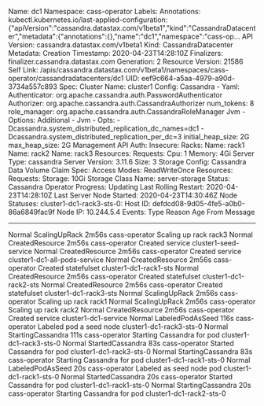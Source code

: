 Name:         dc1
Namespace:    cass-operator
Labels:       <none>
Annotations:  kubectl.kubernetes.io/last-applied-configuration:
                {"apiVersion":"cassandra.datastax.com/v1beta1","kind":"CassandraDatacenter","metadata":{"annotations":{},"name":"dc1","namespace":"cass-op...
API Version:  cassandra.datastax.com/v1beta1
Kind:         CassandraDatacenter
Metadata:
  Creation Timestamp:  2020-04-23T14:28:10Z
  Finalizers:
    finalizer.cassandra.datastax.com
  Generation:        2
  Resource Version:  21586
  Self Link:         /apis/cassandra.datastax.com/v1beta1/namespaces/cass-operator/cassandradatacenters/dc1
  UID:               eef9c664-a5aa-4979-a90d-3734a557c893
Spec:
  Cluster Name:  cluster1
  Config:
    Cassandra - Yaml:
      Authenticator:  org.apache.cassandra.auth.PasswordAuthenticator
      Authorizer:     org.apache.cassandra.auth.CassandraAuthorizer
      num_tokens:     8
      role_manager:   org.apache.cassandra.auth.CassandraRoleManager
    Jvm - Options:
      Additional - Jvm - Opts:
        -Dcassandra.system_distributed_replication_dc_names=dc1
        -Dcassandra.system_distributed_replication_per_dc=3
      initial_heap_size:  2G
      max_heap_size:      2G
  Management API Auth:
    Insecure:
  Racks:
    Name:  rack1
    Name:  rack2
    Name:  rack3
  Resources:
    Requests:
      Cpu:         1
      Memory:      4Gi
  Server Type:     cassandra
  Server Version:  3.11.6
  Size:            3
  Storage Config:
    Cassandra Data Volume Claim Spec:
      Access Modes:
        ReadWriteOnce
      Resources:
        Requests:
          Storage:         10Gi
      Storage Class Name:  server-storage
Status:
  Cassandra Operator Progress:  Updating
  Last Rolling Restart:         2020-04-23T14:28:10Z
  Last Server Node Started:     2020-04-23T14:30:46Z
  Node Statuses:
    cluster1-dc1-rack3-sts-0:
      Host ID:  defdcd08-9d05-4fe5-a0b0-86a6849fac9f
      Node IP:  10.244.5.4
Events:
  Type    Reason             Age    From           Message
  ----    ------             ----   ----           -------
  Normal  ScalingUpRack      2m56s  cass-operator  Scaling up rack rack3
  Normal  CreatedResource    2m56s  cass-operator  Created service cluster1-seed-service
  Normal  CreatedResource    2m56s  cass-operator  Created service cluster1-dc1-all-pods-service
  Normal  CreatedResource    2m56s  cass-operator  Created statefulset cluster1-dc1-rack1-sts
  Normal  CreatedResource    2m56s  cass-operator  Created statefulset cluster1-dc1-rack2-sts
  Normal  CreatedResource    2m56s  cass-operator  Created statefulset cluster1-dc1-rack3-sts
  Normal  ScalingUpRack      2m56s  cass-operator  Scaling up rack rack1
  Normal  ScalingUpRack      2m56s  cass-operator  Scaling up rack rack2
  Normal  CreatedResource    2m56s  cass-operator  Created service cluster1-dc1-service
  Normal  LabeledPodAsSeed   116s   cass-operator  Labeled pod a seed node cluster1-dc1-rack3-sts-0
  Normal  StartingCassandra  111s   cass-operator  Starting Cassandra for pod cluster1-dc1-rack3-sts-0
  Normal  StartedCassandra   83s    cass-operator  Started Cassandra for pod cluster1-dc1-rack3-sts-0
  Normal  StartingCassandra  83s    cass-operator  Starting Cassandra for pod cluster1-dc1-rack1-sts-0
  Normal  LabeledPodAsSeed   20s    cass-operator  Labeled as seed node pod cluster1-dc1-rack1-sts-0
  Normal  StartedCassandra   20s    cass-operator  Started Cassandra for pod cluster1-dc1-rack1-sts-0
  Normal  StartingCassandra  20s    cass-operator  Starting Cassandra for pod cluster1-dc1-rack2-sts-0